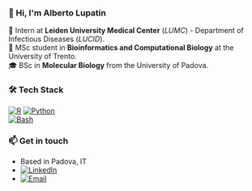 ### 👋 Hi, I'm Alberto Lupatin  

🧫 Intern at **Leiden University Medical Center** (*LUMC*) - Department of Infectious Diseases (*LUCID*).  
🔬 MSc student in **Bioinformatics and Computational Biology** at the University of Trento.  
🎓 BSc in **Molecular Biology** from the University of Padova.  

### 🛠️ Tech Stack  
[![R](https://img.shields.io/badge/-R-276DC3?style=flat-square&logo=r&logoColor=white)](https://www.r-project.org/)
[![Python](https://img.shields.io/badge/-Python-3776AB?style=flat-square&logo=python&logoColor=white)](https://www.python.org/)  
[![Bash](https://img.shields.io/badge/-Bash-4EAA25?style=flat-square&logo=gnu-bash&logoColor=white)](https://www.gnu.org/software/bash/) 

### 📫 **Get in touch**
* Based in Padova, IT
* [![LinkedIn](https://img.shields.io/badge/-LinkedIn-0A66C2?style=flat-square&logo=linkedin&logoColor=white)](https://www.linkedin.com/in/alberto-lupatin-761697290/)  
* [![Email](https://img.shields.io/badge/-Email-D14836?style=flat-square&logo=gmail&logoColor=white)](albylupatin2000@gmail.com)  
